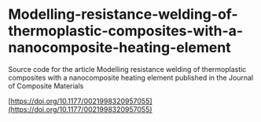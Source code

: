 # Modelling-resistance-welding-of-thermoplastic-composites-with-a-nanocomposite-heating-element
Source code for the article Modelling resistance welding of thermoplastic composites with a nanocomposite heating element published in the Journal of Composite Materials

[https://doi.org/10.1177/0021998320957055](https://doi.org/10.1177/0021998320957055)
